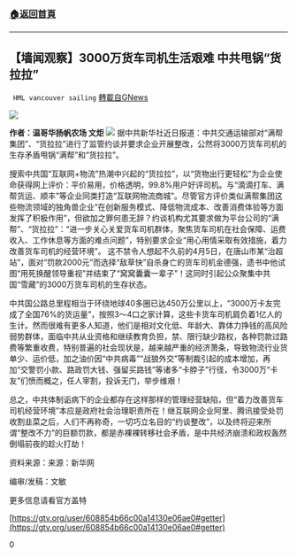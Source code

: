 ###  [:house:返回首頁](https://github.com/ourhimalayas/txt)
---

## 【墙闻观察】3000万货车司机生活艰难 中共甩锅“货拉拉”
` HML vancouver sailing` [轉載自GNews](https://gnews.org/zh-hans/1190106/)

![]()![](https://gnews-media-offload.s3.amazonaws.com/wp-content/uploads/2021/05/04133154/logo_original.png)

**作者：温哥华扬帆农场 文炬**
![]()![](https://gnews-media-offload.s3.amazonaws.com/wp-content/uploads/2021/05/08163438/%E6%9C%AA%E5%91%BD%E5%90%8D%E7%9A%84%E8%AE%BE%E8%AE%A1-22.jpg)
据中共新华社近日报道：中共交通运输部对“满帮集团”、“货拉拉”进行了监管约谈并要求企业开展整改，公然将3000万货车司机的生存矛盾甩锅“满帮”和“货拉拉”。

搜索中共国“互联网+物流”热潮中兴起的“货拉拉”，以“货物出行更轻松”为企业使命获得网上评价：平价易用，价格透明，99.8%用户好评司机。与“滴滴打车、满帮货运、顺丰”等企业同类打造“互联网物流商城”。尽管官方评价类似满帮集团这些物流领域的独角兽企业“在创新服务模式、降低物流成本、改善消费体验等方面发挥了积极作用”，但欲加之罪何患无辞？约谈机构尤其要求做为平台公司的“满帮”、“货拉拉”：“进一步关心关爱货车司机群体，聚焦货车司机在社会保障、运费收入、工作休息等方面的难点问题”，特别要求企业“用心用情采取有效措施，着力改善货车司机的经营环境”。 这不禁令人想起不久前的4月5日，在唐山市某“治超站”，面对“罚款2000元”而选择“敌草快”自杀身亡的货车司机金德强，遗书中他试图“用死换醒领导重视”并结束了“窝窝囊囊一辈子”！这同时引起公众聚集中共国“雪藏”的3000万货车司机的生存状态。

中共国公路总里程相当于环绕地球40多圈已达450万公里以上，“3000万卡友完成了全国76%的货运量”，按照3～4口之家计算，这些卡货车司机肩负着1亿人的生计。然而很难有更多人知道，他们是相对文化低、年龄大、靠体力挣钱的高风险弱势群体，面临中共从业资格和继续教育负担，禁、限行缺少路权，各种罚款过路费等繁重收费，特别普遍的社会现状是，越来越严重的经济萧条，导致物流行业货单少、运价低，加之油价因“中共病毒”“战狼外交”等制裁引起的成本增加，再加“交警罚小款、路政罚大钱、强留买路钱”等诸多“卡脖子”行径，令3000万“卡友”们愤而概之，任人宰割，投诉无门，举步维艰！

总之，中共体制诟病下的企业都存在这样那样的管理经营缺陷，但“着力改善货车司机经营环境”本应是政府社会治理职责所在！继互联网企业阿里、腾讯接受处罚收割韭菜之后，人们不再称奇，一切巧立名目的“约谈整改”，以及终将迎来所谓“整改不力”的巨额罚款，都是赤裸裸转移社会矛盾，是中共经济崩溃和政权轰然倒塌前夜的趁火打劫！

资料来源：来源：新华网

编审/发稿：文敏

更多信息请看官方盖特

[https://gtv.org/user/608854b66c00a14130e06ae0#getter](https://gtv.org/user/608854b66c00a14130e06ae0#getter)



0
